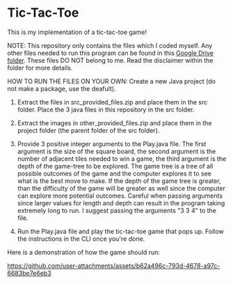 # Tic-Tac-Toe

This is my implementation of a tic-tac-toe game!


NOTE: This repository only contains the files which I coded myself. Any other files needed to run this program can be found in this [Google Drive folder](https://drive.google.com/drive/folders/1MRvhglQzEu9l7O7xeJmihh6QT1G4BsLa?usp=sharing). These files DO NOT belong to me. Read the disclaimer within the folder for more details.


HOW TO RUN THE FILES ON YOUR OWN:
Create a new Java project (do not make a package, use the deafult).

1. Extract the files in src_provided_files.zip and place them in the src folder. Place the 3 java files in this repository in the src folder.

2. Extract the images in other_provided_files.zip and place them in the project folder (the parent folder of the src folder).

3. Provide 3 positive integer arguments to the Play.java file. The first argument is the size of the square board, the second argument is the number of adjacent tiles needed to win a game, the third argument is the depth of the game-tree to be explored. The game tree is a tree of all possible outcomes of the game and the computer explores it to see what is the best move to make. If the depth of the game tree is greater, than the difficulty of the game will be greater as well since the computer can explore more potential outcomes. Careful when passing arguments since larger values for length and depth can result in the program taking extremely long to run. I suggest passing the arguments "3 3 4" to the file.

4. Run the Play.java file and play the tic-tac-toe game that pops up. Follow the instructions in the CLI once you're done.


Here is a demonstration of how the game should run:

https://github.com/user-attachments/assets/b62a496c-793d-4678-a97c-6683be7e6eb3
